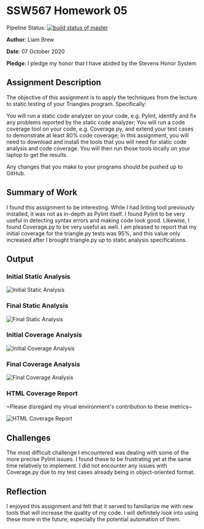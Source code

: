 # SSW567 Homework 05

Pipeline Status: [![build status of master](https://travis-ci.org/Liam-Brew/SSW-567.svg?branch=master)](https://travis-ci.org/Liam-Brew/SSW-567)

**Author**: Liam Brew

**Date**: 07 October 2020

**Pledge**: I pledge my honor that I have abided by the Stevens Honor System

## Assignment Description

The objective of this assignment is to apply the techniques from the lecture to static testing of your Triangles program. Specifically:

You will run a static code analyzer on your code, e.g. Pylint, identify and fix any problems reported by the static code analyzer;
You will run a code coverage tool on your code, e.g. Coverage.py, and extend your test cases to demonstrate at least 80% code coverage;
In this assignment, you will need to download and install the tools that you will need for static code analysis and code coverage.  You will then run those tools locally on your laptop to get the results.

Any changes that you make to your programs should be pushed up to GitHub.

## Summary of Work

I found this assignment to be interesting. While I had linting tool previously installed, it was not as in-depth as Pylint itself. I found Pylint to be very useful in detecting syntax errors and making code look good. Likewise, I found Coverage.py to be very useful as well. I am pleased to report that my initial coverage for the triangle.py tests was 95%, and this value only increased after I brought triangle.py up to static analysis specifications.

## Output

### Initial Static Analysis

![Initial Static Analysis](..\..\src\Homework\02\initial_lint.png)

### Final Static Analysis

![Final Static Analysis](..\..\src\Homework\02\initial_lint.png)

### Initial Coverage Analysis

![Initial Coverage Analysis](..\..\src\Homework\02\initial_coverage.png)

### Final Coverage Analysis

![Final Coverage Analysis](..\..\src\Homework\02\final_coverage.png)

### HTML Coverage Report

~Please disregard my virual environment's contribution to these metrics~

![HTML Coverage Report](..\..\src\Homework\02\coverage_html.png)

## Challenges

The most difficult challenge I encountered was dealing with some of the more precise Pylint issues. I found these to be frustrating yet at the same time relatively to implement. I did not encounter any issues with Coverage.py due to my test cases already being in object-oriented format.

## Reflection

I enjoyed this assignment and felt that it served to familiarize me with new tools that will increase the quality of my code. I will definitely look into using these more in the future, especially the potential automation of them.
